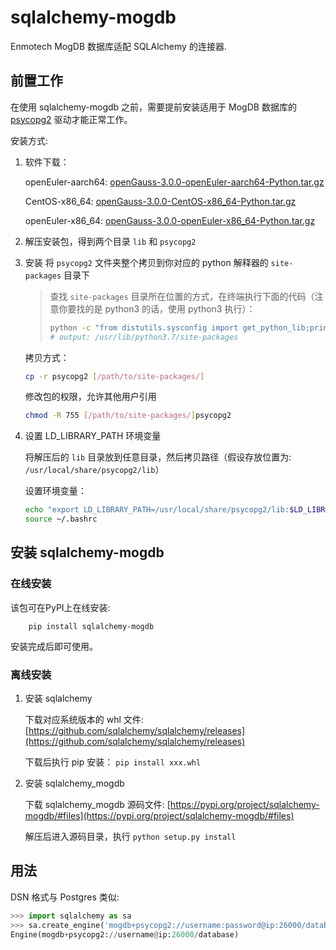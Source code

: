 # sqlalchemy-mogdb

Enmotech MogDB 数据库适配 SQLAlchemy 的连接器.

## 前置工作

在使用 sqlalchemy-mogdb 之前，需要提前安装适用于 MogDB 数据库的 [psycopg2](https://gitee.com/opengauss/openGauss-connector-python-psycopg2) 驱动才能正常工作。

安装方式:

1. 软件下载：

    openEuler-aarch64: [openGauss-3.0.0-openEuler-aarch64-Python.tar.gz](https://opengauss.obs.cn-south-1.myhuaweicloud.com/latest/arm/openGauss-3.0.0-openEuler-aarch64-Python.tar.gz)

    CentOS-x86_64: [openGauss-3.0.0-CentOS-x86_64-Python.tar.gz](https://opengauss.obs.cn-south-1.myhuaweicloud.com/latest/x86/openGauss-3.0.0-CentOS-x86_64-Python.tar.gz)

    openEuler-x86_64: [openGauss-3.0.0-openEuler-x86_64-Python.tar.gz](https://opengauss.obs.cn-south-1.myhuaweicloud.com/latest/x86_openEuler/openGauss-3.0.0-openEuler-x86_64-Python.tar.gz)

2. 解压安装包，得到两个目录 `lib` 和 `psycopg2`

3. 安装
    将 `psycopg2` 文件夹整个拷贝到你对应的 python 解释器的 `site-packages` 目录下

    > 查找 `site-packages` 目录所在位置的方式，在终端执行下面的代码（注意你要找的是 python3 的话，使用 python3 执行）：
    >
    > ```bash
    > python -c "from distutils.sysconfig import get_python_lib;print(get_python_lib())"
    > # output: /usr/lib/python3.7/site-packages
    > ```

    拷贝方式：

    ```bash
    cp -r psycopg2 [/path/to/site-packages/]
    ```

    修改包的权限，允许其他用户引用

    ```bash
    chmod -R 755 [/path/to/site-packages/]psycopg2
    ```

4. 设置 LD_LIBRARY_PATH 环境变量

    将解压后的 `lib` 目录放到任意目录，然后拷贝路径（假设存放位置为: `/usr/local/share/psycopg2/lib`）

    设置环境变量：

    ```bash
    echo "export LD_LIBRARY_PATH=/usr/local/share/psycopg2/lib:$LD_LIBRARY_PATH" >> ~/.bashrc
    source ~/.bashrc
    ```

## 安装 sqlalchemy-mogdb

### 在线安装

该包可在PyPI上在线安装:

```shell
    pip install sqlalchemy-mogdb
```

安装完成后即可使用。

### 离线安装

1. 安装 sqlalchemy

    下载对应系统版本的 whl 文件: [https://github.com/sqlalchemy/sqlalchemy/releases](https://github.com/sqlalchemy/sqlalchemy/releases)

    下载后执行 pip 安装： `pip install xxx.whl`

2. 安装 sqlalchemy_mogdb

    下载 sqlalchemy_mogdb 源码文件: [https://pypi.org/project/sqlalchemy-mogdb/#files](https://pypi.org/project/sqlalchemy-mogdb/#files)

    解压后进入源码目录，执行 `python setup.py install`

## 用法

DSN 格式与 Postgres 类似:

```python
>>> import sqlalchemy as sa
>>> sa.create_engine('mogdb+psycopg2://username:password@ip:26000/database')
Engine(mogdb+psycopg2://username@ip:26000/database)
```
